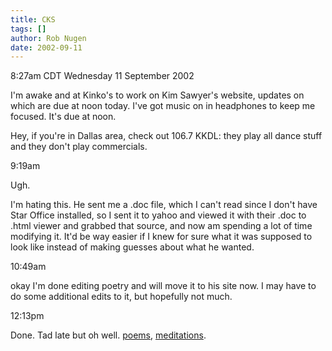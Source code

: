 ```yaml
---
title: CKS
tags: []
author: Rob Nugen
date: 2002-09-11
---
```


<p class=date>8:27am CDT Wednesday 11 September 2002</p>

<p>I'm awake and at Kinko's to work on Kim Sawyer's website, updates
on which are due at noon today.  I've got music on in headphones to
keep me focused.  It's due at noon.</p>

<p>Hey, if you're in Dallas area, check out 106.7 KKDL: they play all
dance stuff and they don't play commercials.</p>

<p class=date>9:19am</p>

<p>Ugh.</p>

<p>I'm hating this.  He sent me a .doc file, which I can't read since
I don't have Star Office installed, so I sent it to yahoo and viewed
it with their .doc to .html viewer and grabbed that source, and now am
spending a lot of time modifying it.  It'd be way easier if I knew for
sure what it was supposed to look like instead of making guesses about
what he wanted.</p>

<p class=date>10:49am</p>

<p>okay I'm done editing poetry and will move it to his site now.  I
may have to do some additional edits to it, but hopefully not much.</p>

<p class=date>12:13pm</p>

<p>Done.  Tad late but oh well.  <a
href="http://www.spiritblueeagle.com/cgi-bin/poetry.pl">poems</a>, <a
href="http://www.spiritblueeagle.com/cgi-bin/meditations.pl">meditations</a>.
</p>

